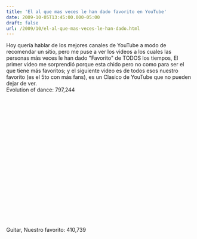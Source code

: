 ```yaml
---
title: 'El al que mas veces le han dado favorito en YouTube'
date: 2009-10-05T13:45:00.000-05:00
draft: false
url: /2009/10/el-al-que-mas-veces-le-han-dado.html
---
```


Hoy quería hablar de los mejores canales de YouTube a modo de recomendar un sitio, pero me puse a ver los videos a los cuales las personas más veces le han dado "Favorito" de TODOS los tiempos, El primer video me sorprendió porque esta chido pero no como para ser el que tiene más favoritos; y el siguiente video es de todos esos nuestro favorito (es el 5to con más fans), es un Clasico de YouTube que no pueden dejar de ver.  
Evolution of dance: 797,244  
<object height="344" width="425"><param name="movie" value="http://www.youtube.com/v/dMH0bHeiRNg&amp;hl=en&amp;fs=1&amp;"><param name="allowFullScreen" value="true"><param name="allowscriptaccess" value="always"><embed src="http://www.youtube.com/v/dMH0bHeiRNg&amp;hl=en&amp;fs=1&amp;" type="application/x-shockwave-flash" allowscriptaccess="always" allowfullscreen="true" width="425" height="344"></object>  
  
  
Guitar, Nuestro favorito: 410,739  
<object height="344" width="425"><param name="movie" value="http://www.youtube.com/v/QjA5faZF1A8&amp;hl=en&amp;fs=1&amp;"><param name="allowFullScreen" value="true"><param name="allowscriptaccess" value="always"><embed src="http://www.youtube.com/v/QjA5faZF1A8&amp;hl=en&amp;fs=1&amp;" type="application/x-shockwave-flash" allowscriptaccess="always" allowfullscreen="true" width="425" height="344"></object>